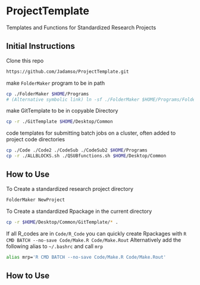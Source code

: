 # ProjectTemplate
Templates and Functions for Standardized Research Projects


## Initial Instructions


Clone this repo

```bash
https://github.com/Jadamso/ProjectTemplate.git
```

make `FolderMaker` program to be in path

```bash
cp ./FolderMaker $HOME/Programs
# (Alternative symbolic link) ln -sf ./FolderMaker $HOME/Programs/FolderMaker
```

make GitTemplate to be in copyable Directory

```bash
cp -r ./GitTemplate $HOME/Desktop/Common
```


code templates for submitting batch jobs on a cluster,
often added to project code directories
```bash
cp ./Code ./Code2 ./CodeSub ./CodeSub2 $HOME/Programs
cp -r ./ALLBLOCKS.sh ./QSUBfunctions.sh $HOME/Desktop/Common

```

## How to Use

To Create a standardized research project directory

```bash
FolderMaker NewProject
```

To Create a standardized Rpackage in the current directory
```bash
cp -r $HOME/Desktop/Common/GitTemplate/* .
```

If all R_codes are in `Code/R_Code` 
you can quickly create Rpackages with `R CMD BATCH --no-save Code/Make.R Code/Make.Rout`
Alternatively add the following alias to `~/.bashrc` and call `mrp`
```bash
alias mrp='R CMD BATCH --no-save Code/Make.R Code/Make.Rout'
```

## How to Use


